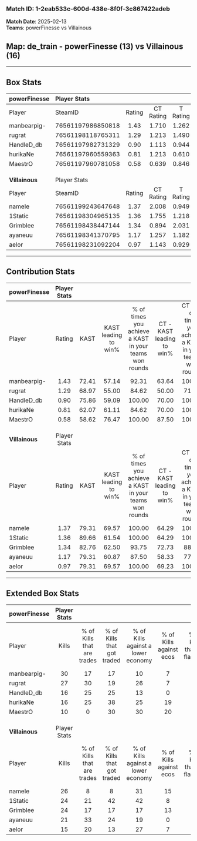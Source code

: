 ### Match ID: 1-2eab533c-600d-438e-8f0f-3c867422adeb  
**Match Date**: 2025-02-13  
**Teams**: powerFinesse vs Villainous  

## **Map**: de_train - powerFinesse (13) vs Villainous (16)  
---  

## Box Stats  

| **powerFinesse** | Player Stats      |        |           |          |       |      |       |         |        |      |     |
| :- | :- | :-: | :-: | :-: | :-: | :-: | :-: | :-: | :-: | :-: | :-: |
| Player           | SteamID           | Rating | CT Rating | T Rating | KAST  | ADR  | Kills | Assists | Deaths | K/D  | HS% |
| manbearpig-      | 76561197986850818 |  1.43  |   1.710   |  1.262   | 72.41 | 95.8 |  30   |    1    |   20   | 1.50 | 36  |
| rugrat           | 76561198118765311 |  1.29  |   1.213   |  1.490   | 68.97 | 89.3 |  27   |    6    |   21   | 1.29 | 44  |
| HandleD_db       | 76561197982731329 |  0.90  |   1.113   |  0.944   | 75.86 | 61.2 |  16   |    5    |   22   | 0.73 | 18  |
| hurikaNe         | 76561197960559363 |  0.81  |   1.213   |  0.610   | 62.07 | 66.8 |  16   |    8    |   23   | 0.70 | 56  |
| MaestrO          | 76561197960781058 |  0.58  |   0.639   |  0.846   | 58.62 | 62.1 |  10   |    9    |   24   | 0.42 | 30  |
|                  |                   |        |           |          |       |      |       |         |        |      |     |
|                  |                   |        |           |          |       |      |       |         |        |      |     |
|                  |                   |        |           |          |       |      |       |         |        |      |     |
| **Villainous**   | Player Stats      |        |           |          |       |      |       |         |        |      |     |
| Player           | SteamID           | Rating | CT Rating | T Rating | KAST  | ADR  | Kills | Assists | Deaths | K/D  | HS% |
| nameIe           | 76561199243647648 |  1.37  |   2.008   |  0.949   | 79.31 | 89.7 |  26   |   11    |   20   | 1.30 | 50  |
| 1Static          | 76561198304965135 |  1.36  |   1.755   |  1.218   | 89.66 | 87.5 |  24   |    9    |   21   | 1.14 | 45  |
| Grimblee         | 76561198438447144 |  1.34  |   0.894   |  2.031   | 82.76 | 89.4 |  24   |   11    |   20   | 1.20 | 62  |
| ayaneuu          | 76561198341370795 |  1.17  |   1.257   |  1.182   | 79.31 | 63.2 |  21   |    4    |   17   | 1.24 | 33  |
| aelor            | 76561198231092204 |  0.97  |   1.143   |  0.929   | 79.31 | 75.2 |  15   |    9    |   21   | 0.71 | 40  |
---  

## Contribution Stats  

| **powerFinesse** | Player Stats |       |                      |                                                        |                           |                                                             |                          |                                                            |
| :- | :-: | :-: | :-: | :-: | :-: | :-: | :-: | :-: |
| Player           |    Rating    | KAST  | KAST leading to win% | % of times you achieve a KAST in your teams won rounds | CT - KAST leading to win% | CT - % of times you achieve a KAST in your teams won rounds | T - KAST leading to win% | T - % of times you achieve a KAST in your teams won rounds |
| manbearpig-      |     1.43     | 72.41 |        57.14         |                         92.31                          |           63.64           |                           100.00                            |          50.00           |                           83.33                            |
| rugrat           |     1.29     | 68.97 |        55.00         |                         84.62                          |           50.00           |                            71.43                            |          60.00           |                           100.00                           |
| HandleD_db       |     0.90     | 75.86 |        59.09         |                         100.00                         |           70.00           |                           100.00                            |          50.00           |                           100.00                           |
| hurikaNe         |     0.81     | 62.07 |        61.11         |                         84.62                          |           70.00           |                           100.00                            |          50.00           |                           66.67                            |
| MaestrO          |     0.58     | 58.62 |        76.47         |                         100.00                         |           87.50           |                           100.00                            |          66.67           |                           100.00                           |
|                  |              |       |                      |                                                        |                           |                                                             |                          |                                                            |
|                  |              |       |                      |                                                        |                           |                                                             |                          |                                                            |
|                  |              |       |                      |                                                        |                           |                                                             |                          |                                                            |
| **Villainous**   | Player Stats |       |                      |                                                        |                           |                                                             |                          |                                                            |
| Player           |    Rating    | KAST  | KAST leading to win% | % of times you achieve a KAST in your teams won rounds | CT - KAST leading to win% | CT - % of times you achieve a KAST in your teams won rounds | T - KAST leading to win% | T - % of times you achieve a KAST in your teams won rounds |
| nameIe           |     1.37     | 79.31 |        69.57         |                         100.00                         |           64.29           |                           100.00                            |          77.78           |                           100.00                           |
| 1Static          |     1.36     | 89.66 |        61.54         |                         100.00                         |           64.29           |                           100.00                            |          58.33           |                           100.00                           |
| Grimblee         |     1.34     | 82.76 |        62.50         |                         93.75                          |           72.73           |                            88.89                            |          53.85           |                           100.00                           |
| ayaneuu          |     1.17     | 79.31 |        60.87         |                         87.50                          |           58.33           |                            77.78                            |          63.64           |                           100.00                           |
| aelor            |     0.97     | 79.31 |        69.57         |                         100.00                         |           69.23           |                           100.00                            |          70.00           |                           100.00                           |
---  

## Extended Box Stats  

| **powerFinesse** | Player Stats |                            |                            |                                    |                         |                              |                                 |        |                             |                                     |                          |                               |                            |
| :- | :-: | :-: | :-: | :-: | :-: | :-: | :-: | :-: | :-: | :-: | :-: | :-: | :-: |
| Player           |    Kills     | % of Kills that are trades | % of Kills that got traded | % of Kills against a lower economy | % of Kills against ecos | % of Kills that are flawless | % of Kills that are close duels | Deaths | % of Deaths that get traded | % of Deaths against a lower economy | % of Deaths against ecos | % of Deaths that are flawless | % of Deaths that are close |
| manbearpig-      |      30      |             17             |             17             |                 10                 |            7            |              57              |               13                |   20   |             10              |                 15                  |            5             |              75               |             0              |
| rugrat           |      27      |             30             |             19             |                 26                 |            7            |              59              |               15                |   21   |             14              |                 14                  |            5             |              52               |             5              |
| HandleD_db       |      16      |             25             |             25             |                 13                 |            0            |              63              |                6                |   22   |             27              |                 14                  |            0             |              73               |             0              |
| hurikaNe         |      16      |             25             |             38             |                 25                 |           19            |              63              |                6                |   23   |             17              |                 13                  |            0             |              65               |             9              |
| MaestrO          |      10      |             0              |             30             |                 30                 |           20            |              60              |               10                |   24   |             33              |                 13                  |            4             |              67               |             13             |
|                  |              |                            |                            |                                    |                         |                              |                                 |        |                             |                                     |                          |                               |                            |
|                  |              |                            |                            |                                    |                         |                              |                                 |        |                             |                                     |                          |                               |                            |
|                  |              |                            |                            |                                    |                         |                              |                                 |        |                             |                                     |                          |                               |                            |
| **Villainous**   | Player Stats |                            |                            |                                    |                         |                              |                                 |        |                             |                                     |                          |                               |                            |
| Player           |    Kills     | % of Kills that are trades | % of Kills that got traded | % of Kills against a lower economy | % of Kills against ecos | % of Kills that are flawless | % of Kills that are close duels | Deaths | % of Deaths that get traded | % of Deaths against a lower economy | % of Deaths against ecos | % of Deaths that are flawless | % of Deaths that are close |
| nameIe           |      26      |             8              |             8              |                 31                 |           15            |              73              |                0                |   20   |             30              |                 15                  |            0             |              65               |             10             |
| 1Static          |      24      |             21             |             42             |                 42                 |            8            |              63              |               13                |   21   |             33              |                 19                  |            5             |              67               |             5              |
| Grimblee         |      24      |             17             |             17             |                 17                 |           13            |              63              |                8                |   20   |             25              |                 20                  |            5             |              55               |             10             |
| ayaneuu          |      21      |             33             |             24             |                 19                 |            0            |              62              |                5                |   17   |             12              |                 24                  |            6             |              65               |             12             |
| aelor            |      15      |             20             |             13             |                 27                 |            7            |              73              |                0                |   21   |             14              |                 19                  |            5             |              48               |             19             |
